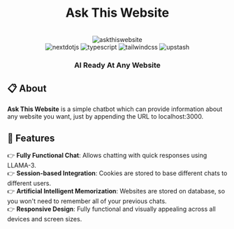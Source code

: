 <div align="center">
  <h1>Ask This Website</h1>
</div>

<div align="center">
  <br />
  
  <img src="https://github.com/user-attachments/assets/3f289b81-3a16-45df-9b1f-3497c8722d6f" alt="askthiswebsite" />

  <br />

  <div>
    <img src="https://img.shields.io/badge/-Next_JS-black?style=for-the-badge&logoColor=white&logo=nextdotjs&color=000000" alt="nextdotjs" />
    <img src="https://img.shields.io/badge/-Typescript-black?style=for-the-badge&logoColor=white&logo=typescript&color=3178C6" alt="typescript" />
    <img src="https://img.shields.io/badge/-Tailwind_CSS-black?style=for-the-badge&logoColor=white&logo=tailwindcss&color=06B6D4" alt="tailwindcss" />
    <img src="https://img.shields.io/badge/-upstash-k23E?style=for-the-badge&logoColor=00e9a3&logo=upstash&color=000000" alt="upstash" />
  </div>

  <h3 align="center">AI Ready At Any Website</h3>
</div>

## 📋 About

**Ask This Website** is a simple chatbot which can provide information about any website you want, just by appending the URL to localhost:3000.

## 🔋 Features
👉 **Fully Functional Chat**: Allows chatting with quick responses using LLAMA-3. <br />
👉 **Session-based Integration**: Cookies are stored to base different chats to different users. <br />
👉 **Artificial Intelligent Memorization**: Websites are stored on database, so you won't need to remember all of your previous chats. <br />
👉 **Responsive Design**: Fully functional and visually appealing across all devices and screen sizes. <br />
